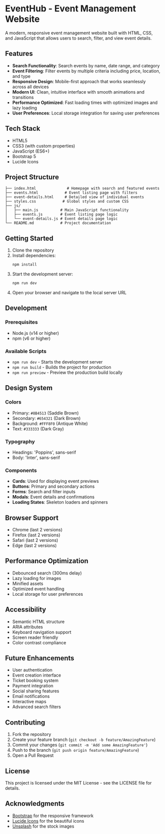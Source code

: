 # EventHub - Event Management Website

A modern, responsive event management website built with HTML, CSS, and JavaScript that allows users to search, filter, and view event details.

## Features

- **Search Functionality**: Search events by name, date range, and category
- **Event Filtering**: Filter events by multiple criteria including price, location, and type
- **Responsive Design**: Mobile-first approach that works seamlessly across all devices
- **Modern UI**: Clean, intuitive interface with smooth animations and transitions
- **Performance Optimized**: Fast loading times with optimized images and lazy loading
- **User Preferences**: Local storage integration for saving user preferences

## Tech Stack

- HTML5
- CSS3 (with custom properties)
- JavaScript (ES6+)
- Bootstrap 5
- Lucide Icons

## Project Structure

```
├── index.html              # Homepage with search and featured events
├── events.html            # Event listing page with filters
├── event-details.html     # Detailed view of individual events
├── styles.css            # Global styles and custom CSS
├── js/
│   ├── main.js          # Main JavaScript functionality
│   ├── events.js        # Event listing page logic
│   └── event-details.js # Event details page logic
└── README.md            # Project documentation
```

## Getting Started

1. Clone the repository
2. Install dependencies:
   ```bash
   npm install
   ```
3. Start the development server:
   ```bash
   npm run dev
   ```
4. Open your browser and navigate to the local server URL

## Development

### Prerequisites

- Node.js (v14 or higher)
- npm (v6 or higher)

### Available Scripts

- `npm run dev` - Starts the development server
- `npm run build` - Builds the project for production
- `npm run preview` - Preview the production build locally

## Design System

### Colors

- Primary: `#8B4513` (Saddle Brown)
- Secondary: `#654321` (Dark Brown)
- Background: `#FFF8F0` (Antique White)
- Text: `#333333` (Dark Gray)

### Typography

- Headings: 'Poppins', sans-serif
- Body: 'Inter', sans-serif

### Components

- **Cards**: Used for displaying event previews
- **Buttons**: Primary and secondary actions
- **Forms**: Search and filter inputs
- **Modals**: Event details and confirmations
- **Loading States**: Skeleton loaders and spinners

## Browser Support

- Chrome (last 2 versions)
- Firefox (last 2 versions)
- Safari (last 2 versions)
- Edge (last 2 versions)

## Performance Optimization

- Debounced search (300ms delay)
- Lazy loading for images
- Minified assets
- Optimized event handling
- Local storage for user preferences

## Accessibility

- Semantic HTML structure
- ARIA attributes
- Keyboard navigation support
- Screen reader friendly
- Color contrast compliance

## Future Enhancements

- User authentication
- Event creation interface
- Ticket booking system
- Payment integration
- Social sharing features
- Email notifications
- Interactive maps
- Advanced search filters

## Contributing

1. Fork the repository
2. Create your feature branch (`git checkout -b feature/AmazingFeature`)
3. Commit your changes (`git commit -m 'Add some AmazingFeature'`)
4. Push to the branch (`git push origin feature/AmazingFeature`)
5. Open a Pull Request

## License

This project is licensed under the MIT License - see the LICENSE file for details.

## Acknowledgments

- [Bootstrap](https://getbootstrap.com/) for the responsive framework
- [Lucide Icons](https://lucide.dev/) for the beautiful icons
- [Unsplash](https://unsplash.com/) for the stock images
